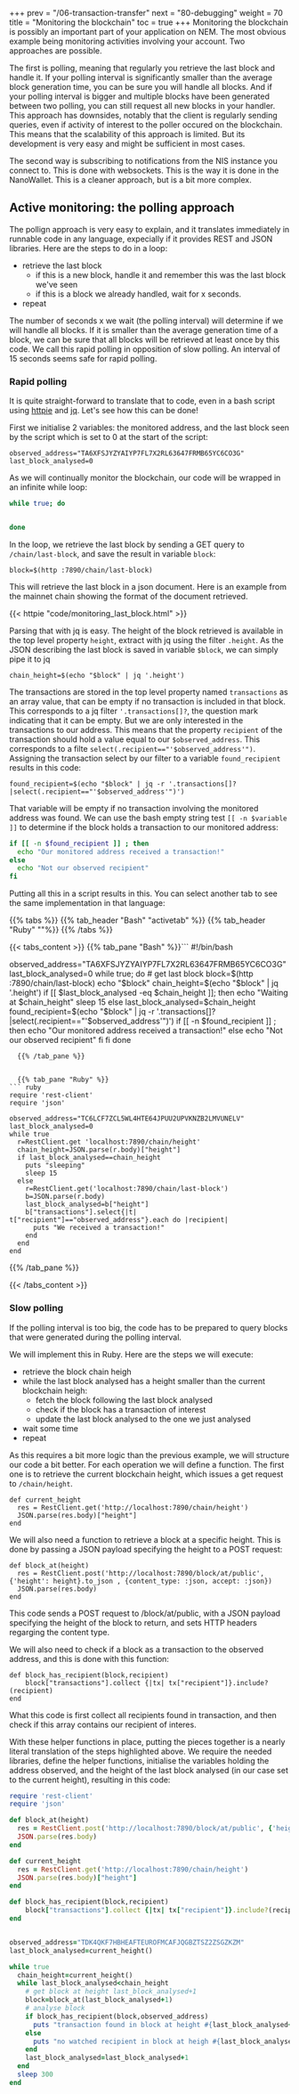 +++
prev = "/06-transaction-transfer"
next = "80-debugging"
weight = 70
title = "Monitoring the blockchain"
toc = true
+++
Monitoring the blockchain is possibly an important part of your application on NEM. The most obvious example being
monitoring activities involving your account. Two approaches are possible. 

The first is polling, meaning that regularly
you retrieve the last block and handle it. If your polling interval is significantly smaller than the average block generation
time, you can be sure you will handle all blocks. And if your polling interval is bigger and multiple blocks have been generated
between two polling, you can still request all new blocks in your handler. This approach has downsides, notably that the client
is regularly sending queries, even if activity of interest to the poller occured on the blockchain. This means that the scalability
of this approach is limited. But its development is very easy and might be sufficient in most cases.

The second way is subscribing to notifications from the NIS instance you connect to. This is done with websockets. This is the way it is 
done in the NanoWallet. This is a cleaner approach, but is a bit more complex.

## Active monitoring: the polling approach

The pollign approach is very easy to explain, and it translates immediately in runnable code in any language, expecially if it provides
REST and JSON libraries. Here are the steps to do in a loop:

* retrieve the last block
  * if this is a new block, handle it and remember this was the last block we've seen
  * if this is a block we already handled, wait for x seconds.
* repeat

The number of seconds x we wait (the polling interval) will determine if we will handle all blocks. If it is smaller than the average generation time of a block, 
we can be sure that all blocks will be retrieved at least once by this code. We call this rapid polling in opposition of slow polling. 
An interval of 15 seconds seems safe for rapid polling.

### Rapid polling


It is quite straight-forward to translate that to code, even in a bash script using [httpie](https://httpie.org/) and [jq](https://stedolan.github.io/jq/).
Let's see how this can be done!

First we initialise 2 variables: the monitored address, and the last block seen by the script which is set to 0 at the start of the script:
```
observed_address="TA6XFSJYZYAIYP7FL7X2RL63647FRMB65YC6CO3G"
last_block_analysed=0
```

As we will continually monitor the blockchain, our code will be wrapped in an infinite while loop:

``` bash
while true; do


done
```

In the loop, we retrieve the last block by sending a GET query to `/chain/last-block`, and save the result in variable `block`:
```
block=$(http :7890/chain/last-block)
```

This will retrieve the last block in a json document. Here is an example from the mainnet chain showing the format of the document
retrieved.

{{< httpie "code/monitoring_last_block.html" >}}


Parsing that with jq is easy. The height of the block retrieved is available in the top level property `height`, extract with jq using the
filter `.height`. As the JSON describing the last block is saved in variable `$block`, we can simply pipe it to jq
```
chain_height=$(echo "$block" | jq '.height')
```

The transactions are stored in the top level property named `transactions` as an array value, that can be empty if no transaction is
included in that block. This corresponds to a jq filter `'.transactions[]?`, the question mark indicating that it can be empty.
But we are only interested in the transactions to our address. This means that the  property `recipient` of the transaction should 
hold a value equal to our `$observed_address`.  This corresponds to a filte `select(.recipient=="'$observed_address'")`.
Assigning the transaction select by our filter to a variable `found_recipient` results in this code:
```
found_recipient=$(echo "$block" | jq -r '.transactions[]?|select(.recipient=="'$observed_address'")')
```
That variable will be empty if no transaction involving the monitored address was found. We can use the bash empty string test `[[ -n $variable ]]`
to determine if the block holds a transaction to our monitored address:
``` bash
if [[ -n $found_recipient ]] ; then
  echo "Our monitored address received a transaction!"
else
  echo "Not our observed recipient"
fi
```
 
Putting all this in a script results in this. You can select another tab to see
the same implementation in that language:

{{% tabs %}}
  {{% tab_header "Bash" "activetab" %}}
  {{% tab_header "Ruby" ""%}}
{{% /tabs %}}

{{< tabs_content >}}
  {{% tab_pane "Bash" %}}```
#!/bin/bash

observed_address="TA6XFSJYZYAIYP7FL7X2RL63647FRMB65YC6CO3G"
last_block_analysed=0
while true; do
    # get last block
    block=$(http :7890/chain/last-block)
    echo "$block"
    chain_height=$(echo "$block" | jq '.height')
    if [[ $last_block_analysed -eq $chain_height ]]; then
        echo "Waiting at $chain_height"
        sleep 15
    else
        last_block_analysed=$chain_height
        found_recipient=$(echo "$block" | jq -r '.transactions[]?|select(.recipient=="'$observed_address'")')
        if [[ -n $found_recipient ]] ; then
          echo "Our monitored address received a transaction!"
        else
          echo "Not our observed recipient"
        fi
    fi
done
```
  {{% /tab_pane %}}


  {{% tab_pane "Ruby" %}}
``` ruby
require 'rest-client'
require 'json'

observed_address="TC6LCF7ZCL5WL4HTE64JPUU2UPVKNZB2LMVUNELV"
last_block_analysed=0
while true
  r=RestClient.get 'localhost:7890/chain/height'
  chain_height=JSON.parse(r.body)["height"]
  if last_block_analysed==chain_height
    puts "sleeping"
    sleep 15
  else
    r=RestClient.get('localhost:7890/chain/last-block')
    b=JSON.parse(r.body)
    last_block_analysed=b["height"]
    b["transactions"].select{|t| t["recipient"]=="observed_address"}.each do |recipient|
      puts "We received a transaction!"
    end
  end
end
```
  {{% /tab_pane %}}

{{< /tabs_content >}}






### Slow polling

If the polling interval is too big, the code has to be prepared to query blocks that were generated during the
polling interval.

We will implement this in Ruby. Here are the steps we will execute:

* retrieve the block chain heigh
* while the last block analysed has a height smaller than the current blockchain heigh:
  * fetch the block following the last block analysed
  * check if the block has a transaction of interest
  * update the last block analysed to the one we just analysed
* wait some time
* repeat


As this requires a bit more logic than the previous example, we will structure our code a bit better.
For each operation we will define a function. The first one is to retrieve the current blockchain height,
which issues a get request to `/chain/height`.

```
def current_height
  res = RestClient.get('http://localhost:7890/chain/height')
  JSON.parse(res.body)["height"]
end
```

We will also need a function to retrieve a block at a specific height. This is done
by passing a JSON payload specifying the height to a POST request:
```
def block_at(height)
  res = RestClient.post('http://localhost:7890/block/at/public', {'height': height}.to_json , {content_type: :json, accept: :json})
  JSON.parse(res.body)
end
```
This code sends a POST request to /block/at/public, with a JSON payload specifying the height of the block to return, and sets HTTP headers
regarging the content type.

We will also need to check if a block as a transaction to the observed address, and this is done with this function:
```
def block_has_recipient(block,recipient)
    block["transactions"].collect {|tx| tx["recipient"]}.include?(recipient)
end
```
What this code is first collect all recipients found in transaction, and then check if this array contains our recipient of interes.

With these helper functions in place, putting the pieces together is a nearly literal translation of the steps
highlighted above. We require the needed libraries, define the helper functions, initialise the variables holding the 
address observed, and the height of the last block analysed (in our case set to the current height), resulting in this code:

``` ruby
require 'rest-client'
require 'json'

def block_at(height)
  res = RestClient.post('http://localhost:7890/block/at/public', {'height': height}.to_json , {content_type: :json, accept: :json})
  JSON.parse(res.body)
end

def current_height
  res = RestClient.get('http://localhost:7890/chain/height')
  JSON.parse(res.body)["height"]
end

def block_has_recipient(block,recipient)
    block["transactions"].collect {|tx| tx["recipient"]}.include?(recipient)
end


observed_address="TDK4QKF7HBHEAFTEUROFMCAFJQGBZTSZ2ZSGZKZM"
last_block_analysed=current_height()

while true
  chain_height=current_height()
  while last_block_analysed<chain_height
    # get block at height last_block_analysed+1
    block=block_at(last_block_analysed+1)
    # analyse block
    if block_has_recipient(block,observed_address)
      puts "transaction found in block at height #{last_block_analysed+1}"
    else
      puts "no watched recipient in block at heigh #{last_block_analysed+1}"
    end
    last_block_analysed=last_block_analysed+1
  end
  sleep 300
end

```
